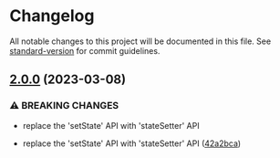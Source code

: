 # Changelog

All notable changes to this project will be documented in this file. See [standard-version](https://github.com/conventional-changelog/standard-version) for commit guidelines.

## [2.0.0](https://github.com/pureliani/react-controller/compare/v1.2.0...v2.0.0) (2023-03-08)


### ⚠ BREAKING CHANGES

* replace the 'setState' API with 'stateSetter' API

* replace the 'setState' API with 'stateSetter' API ([42a2bca](https://github.com/pureliani/react-controller/commit/42a2bca2b0b231e7857bf19687840527ddf17f97))
